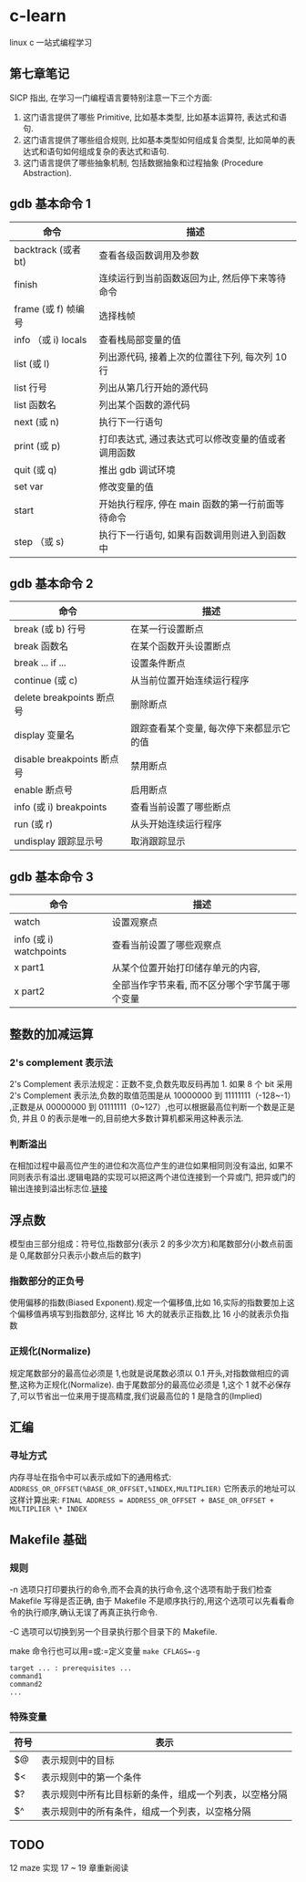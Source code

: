 # c-learn

linux c 一站式编程学习

## 第七章笔记

SICP 指出, 在学习一门编程语言要特别注意一下三个方面:

1. 这门语言提供了哪些 Primitive, 比如基本类型, 比如基本运算符, 表达式和语句.
2. 这门语言提供了哪些组合规则, 比如基本类型如何组成复合类型, 比如简单的表达式和语句如何组成复杂的表达式和语句.
3. 这门语言提供了哪些抽象机制, 包括数据抽象和过程抽象 (Procedure Abstraction).

## gdb 基本命令 1

| 命令                | 描述                                               |
| ------------------- | -------------------------------------------------- |
| backtrack (或者 bt) | 查看各级函数调用及参数                             |
| finish              | 连续运行到当前函数返回为止, 然后停下来等待命令     |
| frame (或 f) 帧编号 | 选择栈帧                                           |
| info （或 i) locals | 查看栈局部变量的值                                 |
| list (或 l)         | 列出源代码, 接着上次的位置往下列, 每次列 10 行     |
| list 行号           | 列出从第几行开始的源代码                           |
| list 函数名         | 列出某个函数的源代码                               |
| next (或 n)         | 执行下一行语句                                     |
| print (或 p)        | 打印表达式, 通过表达式可以修改变量的值或者调用函数 |
| quit (或 q)         | 推出 gdb 调试环境                                  |
| set var             | 修改变量的值                                       |
| start               | 开始执行程序, 停在 main 函数的第一行前面等待命令   |
| step （或 s)        | 执行下一行语句, 如果有函数调用则进入到函数中       |

## gdb 基本命令 2

| 命令                       | 描述                                     |
| -------------------------- | ---------------------------------------- |
| break (或 b) 行号          | 在某一行设置断点                         |
| break 函数名               | 在某个函数开头设置断点                   |
| break ... if ...           | 设置条件断点                             |
| continue (或 c)            | 从当前位置开始连续运行程序               |
| delete breakpoints 断点号  | 删除断点                                 |
| display 变量名             | 跟踪查看某个变量, 每次停下来都显示它的值 |
| disable breakpoints 断点号 | 禁用断点                                 |
| enable 断点号              | 启用断点                                 |
| info (或 i) breakpoints    | 查看当前设置了哪些断点                   |
| run (或 r)                 | 从头开始连续运行程序                     |
| undisplay 跟踪显示号       | 取消跟踪显示                             |

## gdb 基本命令 3

| 命令                    | 描述                                           |
| ----------------------- | ---------------------------------------------- |
| watch                   | 设置观察点                                     |
| info (或 i) watchpoints | 查看当前设置了哪些观察点                       |
| x part1                 | 从某个位置开始打印储存单元的内容,              |
| x part2                 | 全部当作字节来看, 而不区分哪个字节属于哪个变量 |

## 整数的加减运算

### 2's complement 表示法

2's Complement 表示法规定：正数不变,负数先取反码再加 1.
如果 8 个 bit 采用 2's Complement 表示法,负数的取值范围是从 10000000 到 11111111（-128~-1）
,正数是从 00000000 到 01111111（0~127）,也可以根据最高位判断一个数是正是负,
并且 0 的表示是唯一的,目前绝大多数计算机都采用这种表示法.

### 判断溢出

在相加过程中最高位产生的进位和次高位产生的进位如果相同则没有溢出,
如果不同则表示有溢出.逻辑电路的实现可以把这两个进位连接到一个异或门,
把异或门的输出连接到溢出标志位.[链接](https://www.cnblogs.com/Jamesjiang/p/8947252.html)

## 浮点数

模型由三部分组成：符号位,指数部分(表示 2 的多少次方)和尾数部分(小数点前面是 0,尾数部分只表示小数点后的数字)

### 指数部分的正负号

使用偏移的指数(Biased Exponent).规定一个偏移值,比如 16,实际的指数要加上这个偏移值再填写到指数部分,
这样比 16 大的就表示正指数,比 16 小的就表示负指数

### 正规化(Normalize)

规定尾数部分的最高位必须是 1,也就是说尾数必须以 0.1 开头,对指数做相应的调整,这称为正规化(Normalize).
由于尾数部分的最高位必须是 1,这个 1 就不必保存了,可以节省出一位来用于提高精度,我们说最高位的 1 是隐含的(Implied)

## 汇编

### 寻址方式

内存寻址在指令中可以表示成如下的通用格式:
`ADDRESS_OR_OFFSET(%BASE_OR_OFFSET,%INDEX,MULTIPLIER)`
它所表示的地址可以这样计算出来:
`FINAL ADDRESS = ADDRESS_OR_OFFSET + BASE_OR_OFFSET + MULTIPLIER \* INDEX`

## Makefile 基础

### 规则

-n 选项只打印要执行的命令,而不会真的执行命令,这个选项有助于我们检查 Makefile 写得是否正确,
由于 Makefile 不是顺序执行的,用这个选项可以先看看命令的执行顺序,确认无误了再真正执行命令.

-C 选项可以切换到另一个目录执行那个目录下的 Makefile.

make 命令行也可以用=或:=定义变量
`make CFLAGS=-g`

```
target ... : prerequisites ...
command1
command2
...
```

### 特殊变量

| 符号 | 表示                                                   |
| ---- | ------------------------------------------------------ |
| \$@  | 表示规则中的目标                                       |
| \$<  | 表示规则中的第一个条件                                 |
| \$?  | 表示规则中所有比目标新的条件，组成一个列表，以空格分隔 |
| \$^  | 表示规则中的所有条件，组成一个列表，以空格分隔         |

## TODO

12 maze 实现
17 ~ 19 章重新阅读
